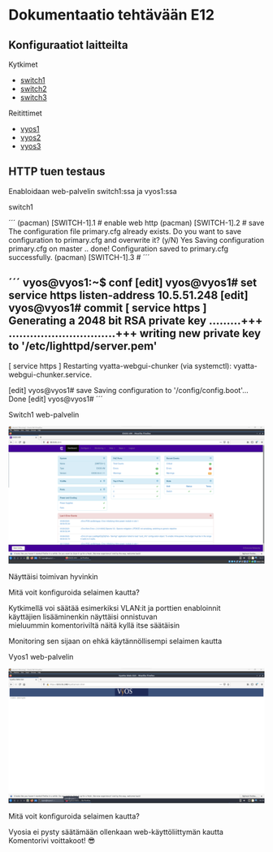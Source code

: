 # Dokumentaatio tehtävään E12

## Konfiguraatiot laitteilta

Kytkimet<br/>

* [switch1](documentation/E12/E12-switch1.cfg)
* [switch2](documentation/E12/E12-switch2.cfg)
* [switch3](documentation/E12/E12-switch3.cfg)


Reitittimet<br/>

* [vyos1](documentation/E12/E12-vyos1.cfg)
* [vyos2](documentation/E12/E12-vyos2.cfg)
* [vyos3](documentation/E12/E12-vyos3.cfg)

## HTTP tuen testaus

Enabloidaan web-palvelin switch1:ssa ja vyos1:ssa<br/>

switch1<br/>

´´´
(pacman) [SWITCH-1].1 # enable web http
(pacman) [SWITCH-1].2 # save
The configuration file primary.cfg already exists.
Do you want to save configuration to primary.cfg and overwrite it? (y/N) Yes
Saving configuration primary.cfg  on master .. done!
Configuration saved to primary.cfg successfully.
(pacman) [SWITCH-1].3 #
´´´

´´´
vyos@vyos1:~$ conf
[edit]
vyos@vyos1# set service https listen-address 10.5.51.248
[edit]
vyos@vyos1# commit
[ service https ]
Generating a 2048 bit RSA private key
.........+++
..............................+++
writing new private key to '/etc/lighttpd/server.pem'
-----

[ service https ]
Restarting vyatta-webgui-chunker (via systemctl): vyatta-webgui-chunker.service.

[edit]
vyos@vyos1# save
Saving configuration to '/config/config.boot'...
Done
[edit]
vyos@vyos1#
´´´

Switch1 web-palvelin<br/>

![](documentation/E12/Lubuntu1_switch1_web_palvelin.png)<br/>

Näyttäisi toimivan hyvinkin<br/>

Mitä voit konfiguroida selaimen kautta?<br/>

Kytkimellä voi säätää esimerkiksi VLAN:it ja porttien enabloinnit<br/>
käyttäjien lisääminenkin näyttäisi onnistuvan<br/>
mieluummin komentoriviltä näitä kyllä itse säätäisin<br/>

Monitoring sen sijaan on ehkä käytännöllisempi selaimen kautta<br/>

Vyos1 web-palvelin<br/>

![](documentation/E12/Lubuntu1_vyos_web_palvelin.png)<br/>

Mitä voit konfiguroida selaimen kautta?<br/>

Vyosia ei pysty säätämään ollenkaan web-käyttöliittymän kautta<br/>
Komentorivi voittakoot! :sunglasses:

